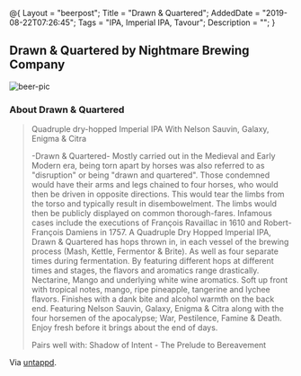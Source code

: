 @{
 Layout = "beerpost";
 Title = "Drawn & Quartered";
 AddedDate = "2019-08-22T07:26:45";
 Tags = "IPA, Imperial IPA, Tavour";
 Description = "";
 }
 

## Drawn & Quartered by Nightmare Brewing Company

![beer-pic]

### About Drawn & Quartered

> Quadruple dry-hopped Imperial IPA
> With Nelson Sauvin, Galaxy, Enigma & Citra
>
>
> -Drawn & Quartered-
> Mostly carried out in the Medieval and Early Modern era, being torn apart by horses was also referred to as "disruption" or being "drawn and quartered".
> Those condemned would have their arms and legs chained to four horses, who would then be driven in opposite directions. This would tear the limbs from the torso and typically result in disembowelment. The limbs would then be publicly displayed on common thorough-fares. Infamous cases include the executions of François Ravaillac in 1610 and Robert-François Damiens in 1757.
> A Quadruple Dry Hopped Imperial IPA, Drawn & Quartered has hops thrown in, in each vessel of the brewing process (Mash, Kettle, Fermentor & Brite). As well as four separate times during fermentation. By featuring different hops at different times and stages, the flavors and aromatics range drastically. Nectarine, Mango and underlying white wine aromatics. Soft up front with tropical notes, mango, ripe pineapple, tangerine and lychee flavors. Finishes with a dank bite and alcohol warmth on the back end.
> Featuring Nelson Sauvin, Galaxy, Enigma & Citra along with the four horsemen of the apocalypse; War, Pestilence, Famine & Death. Enjoy fresh before it brings about the end of days.
>
> Pairs well with:
> Shadow of Intent - The Prelude to Bereavement

Via [untappd][untappd-url].

[untappd-url]: <https://untappd.com//b/nightmare-brewing-company-drawn-and-quartered/2976547>
[beer-pic]: https://jasonpowley.com/assets/img/2019-08-22-drawn-and-quartered.jpeg "Drawn & Quartered by Nightmare Brewing Company"
